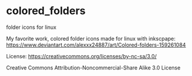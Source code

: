 # colored_folders
folder icons for linux

My favorite work, colored folder icons made for linux with inkscpape:
https://www.deviantart.com/alexxx24887/art/Colored-folders-159261084

License:
https://creativecommons.org/licenses/by-nc-sa/3.0/

Creative Commons Attribution-Noncommercial-Share Alike 3.0 License

